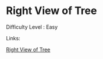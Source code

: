 # Right View of Tree

Difficulty Level : Easy

Links:

[Right View of Tree](https://www.geeksforgeeks.org/problems/right-view-of-binary-tree/1)
